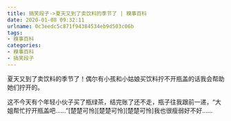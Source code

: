 ```yaml
---
title: 搞笑段子->夏天又到了卖饮料的季节了 | 糗事百科
date: 2020-01-08 09:32:11
urlname: 0c3eedc5c871f94384534eb9d503c06b
tags: 
- 糗事百科
categories:
- 糗事百科
- 搞笑段子
---
```

夏天又到了卖饮料的季节了！偶尔有小孩和小姑娘买饮料拧不开瓶盖的话我会帮助她们拧开的。

这不今天有个年轻小伙子买了瓶绿茶，结完账了还不走，瓶子往我跟前一递，“大姐帮忙拧开瓶盖吧……”[楚楚可怜][楚楚可怜][楚楚可怜]我也很瘦弱好不好……


